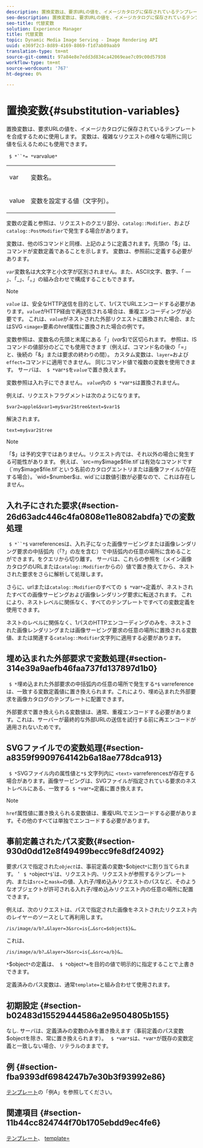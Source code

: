 ```yaml
---
description: 置換変数は、要求URLの値を、イメージカタログに保存されているテンプレートを合成するために使用します。 変数は、複雑なリクエストの様々な場所に同じ値を伝えるためにも使用できます。
seo-description: 置換変数は、要求URLの値を、イメージカタログに保存されているテンプレートを合成するために使用します。 変数は、複雑なリクエストの様々な場所に同じ値を伝えるためにも使用できます。
seo-title: 代替変数
solution: Experience Manager
title: 代替変数
topic: Dynamic Media Image Serving - Image Rendering API
uuid: e369f2c3-8d89-4169-8869-f1d7ab89aab9
translation-type: tm+mt
source-git-commit: 97a84e8e7edd3d834ca42069eae7c09c00d57938
workflow-type: tm+mt
source-wordcount: '767'
ht-degree: 0%

---
```



# 置換変数{#substitution-variables}

置換変数は、要求URLの値を、イメージカタログに保存されているテンプレートを合成するために使用します。 変数は、複雑なリクエストの様々な場所に同じ値を伝えるためにも使用できます。

` $ *``*= *`varvalue`*`

<table id="simpletable_EFEC66C23CE949EFACDC415A954DF323"> 
 <tr class="strow"> 
  <td class="stentry"> <p> <span class="codeph"> <span class="varname"> var  </span> </span> </p> </td> 
  <td class="stentry"> <p>変数名。 </p> </td> 
 </tr> 
 <tr class="strow"> 
  <td class="stentry"> <p> <span class="codeph"> <span class="varname"> value  </span> </span> </p> </td> 
  <td class="stentry"> <p>変数を設定する値（文字列）。 </p> </td> 
 </tr> 
</table>

変数の定義と参照は、リクエストのクエリ部分、`catalog::Modifier`、および`catalog::PostModifier`で発生する場合があります。

変数は、他のISコマンドと同様、上記のように定義されます。先頭の「$」は、コマンドが変数定義であることを示します。 変数は、参照前に定義する必要があります。

*`var`*&#x200B;変数名は大文字と小文字が区別されません。また、ASCII文字、数字、「 — 」、「_」、「。」の組み合わせで構成することもできます。

>[!NOTE]
>
>*`value`* は、安全なHTTP送信を目的として、1パスでURLエンコードする必要があります。*`value`*&#x200B;がHTTP経由で再送信される場合は、重複エンコーディングが必要です。 これは、*`value`*&#x200B;がネストされた外部リクエストに置換された場合、またはSVG `<image>`要素のhref属性に置換された場合の例です。

変数参照は、変数名の先頭と末尾にある「$」($*var*$)で区切られます。 参照は、ISコマンドの値部分のどこでも使用できます（例えば、コマンド名の後の「=」と、後続の「&amp;」または要求の終わりの間）。 カスタム変数は、`layer=`および`effect=`コマンドに適用できません。 同じコマンド値で複数の変数を使用できます。 サーバは、` $ *`var`*$`を&#x200B;*`value`*&#x200B;で置き換えます。

変数参照は入れ子にできません。 *`value`*&#x200B;内の` $ *`var`*$`は置換されません。

例えば、リクエストフラグメントは次のようになります。

`$var2=apple&$var1=my$var2$tree&text=$var1$`

解決されます。

`text=my$var2$tree`

>[!NOTE]
>
>「$」は予約文字ではありません。リクエスト内では、それ以外の場合に発生する可能性があります。 例えば、`src=my$image$file.tif`は有効なコマンドです（`my$image$file.tif`という名前のカタログエントリまたは画像ファイルが存在する場合）。`wid=$number$`は、`wid`には数値引数が必要なので、これは存在しません。

## 入れ子にされた要求{#section-26d63adc446c4fa0808e11e8082abdfa}での変数処理

` $ *``*$` varreferencesは、入れ子になった画像サービングまたは画像レンダリング要求の中括弧内（「?」の左を含む）で中括弧内の任意の場所に含めることができます。をクエリから切り離す。 サーバは、これらの参照を（メイン画像カタログのURLまたは`catalog::Modifier`からの）値で置き換えてから、ネストされた要求をさらに解析して処理します。

さらに、urlまたは`catalog::Modifier`のすべての` $ *`var`*=`定義が、ネストされたすべての画像サービングおよび画像レンダリング要求に転送されます。 これにより、ネストレベルに関係なく、すべてのテンプレートですべての変数定義を使用できます。

ネストのレベルに関係なく、1パスのHTTPエンコーディングのみを、ネストされた画像レンダリングまたは画像サービング要求の任意の場所に置換される変数値、または関連する`catalog::Modifier`文字列に適用する必要があります。

## 埋め込まれた外部要求で変数処理{#section-314e39a9aefb46faa737fd137897d1b0}

` $ *`埋め込まれた外部要求の中括弧内の任意の場所で発生する`*$` varreferenceは、一致する変数定義値に置き換えられます。これにより、埋め込まれた外部要求を画像カタログのテンプレートに配置できます。

外部要求で置き換えられる変数値は、通常、重複エンコードする必要があります。これは、サーバーが最終的な外部URLの送信を試行する前に再エンコードが適用されないためです。

## SVGファイルでの変数処理{#section-a8359f9909764142b6a18ae778dca913}

` $ *`SVGファイル内の属性値と`*$` 文字列内に `<text>` varreferencesが存在する場合があります。画像サービングは、SVGファイルが指定されている要求のネストレベルにある、一致する` $ *`var`*=`定義に置き換えます。

>[!NOTE]
>
>`href`属性値に置き換えられる変数値は、重複URLでエンコードする必要があります。その他のすべては単独でエンコードする必要があります。

## 事前定義されたパス変数{#section-930d0dd12e8f49499becc9fe8df24092}

要求パスで指定された&#x200B;*`object`*&#x200B;は、事前定義の変数`*`$object`*`に割り当てられます。 &#39; ` $ *`object`*$`&#39;は、リクエスト内、リクエストが参照するテンプレート内、または`src=`と`mask=`の値、入れ子/埋め込みリクエストのパスなど、そのようなオブジェクトが許可される入れ子/埋め込みリクエスト内の任意の場所に配置できます。

例えば、次のリクエストは、パスで指定された画像をネストされたリクエスト内のレイヤーのソースとして再利用します。

`/is/image/a/b?…&layer=3&src=is{…&src=$object$}&…`

これは、

`/is/image/a/b?…&layer=3&src=is{…&src=a/b}&…`

`*`$object`*`の定義は、` $ *`object`*=`を目的の値で明示的に指定することで上書きできます。

定義済みのパス変数は、通常`template=`と組み合わせて使用されます。

## 初期設定 {#section-b02483d15529444586a2e9504805b155}

なし. サーバは、定義済みの変数のみを置き換えます（事前定義のパス変数$objectを除き、常に置き換えられます）。 ` $ *`var`*$`は、`*`var`*`が既存の変数定義と一致しない場合、リテラルのままです。

## 例 {#section-fba9393df6984247b7e30b3f93992e86}

[テンプレート](../../../../../is-api/http-ref/image-serving-api-ref/c-http-protocol-reference/c-templates/c-templates.md#concept-3cd2d2adae0e41b2979b9640244d4d3e)の「例A」を参照してください。

## 関連項目 {#section-11b44cc824744f70b1705ebdd9ec4fe6}

[テンプレート](../../../../../is-api/http-ref/image-serving-api-ref/c-http-protocol-reference/c-templates/c-templates.md#concept-3cd2d2adae0e41b2979b9640244d4d3e)、 [template=](../../../../../is-api/http-ref/image-serving-api-ref/c-http-protocol-reference/c-command-reference/r-template.md#reference-3beccaa462a64bf0ba867e5c8fd0bd14)
